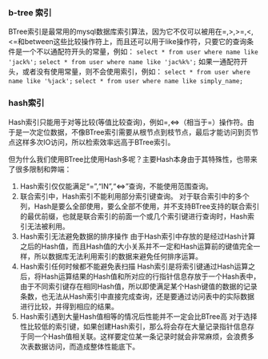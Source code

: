 ### b-tree 索引

BTree索引是最常用的mysql数据库索引算法，因为它不仅可以被用在=,>,>=,<,<=和between这些比较操作符上，而且还可以用于like操作符，只要它的查询条件是一个不以通配符开头的常量，例如： 
`select * from user where name like 'jack%';` 
`select * from user where name like 'jac%k%';` 
如果一通配符开头，或者没有使用常量，则不会使用索引，例如： 
`select * from user where name like '%jack';` 
`select * from user where name like simply_name;`

### hash索引

Hash索引只能用于对等比较(等值比较查询)，例如=,<=>（相当于=）操作符。由于是一次定位数据，不像BTree索引需要从根节点到枝节点，最后才能访问到页节点这样多次IO访问，所以检索效率远高于BTree索引。 

但为什么我们使用BTree比使用Hash多呢？主要Hash本身由于其特殊性，也带来了很多限制和弊端： 
1. Hash索引仅仅能满足“=”,“IN”,“<=>”查询，不能使用范围查询。 
2. 联合索引中，Hash索引不能利用部分索引键查询。 
  对于联合索引中的多个列，Hash是要么全部使用，要么全部不使用，并不支持BTree支持的联合索引的最优前缀，也就是联合索引的前面一个或几个索引键进行查询时，Hash索引无法被利用。 
3. Hash索引无法避免数据的排序操作 
  由于Hash索引中存放的是经过Hash计算之后的Hash值，而且Hash值的大小关系并不一定和Hash运算前的键值完全一样，所以数据库无法利用索引的数据来避免任何排序运算。 
4. Hash索引任何时候都不能避免表扫描 
  Hash索引是将索引键通过Hash运算之后，将Hash运算结果的Hash值和所对应的行指针信息存放于一个Hash表中，由于不同索引键存在相同Hash值，所以即使满足某个Hash键值的数据的记录条数，也无法从Hash索引中直接完成查询，还是要通过访问表中的实际数据进行比较，并得到相应的结果。 
5. Hash索引遇到大量Hash值相等的情况后性能并不一定会比BTree高 
  对于选择性比较低的索引键，如果创建Hash索引，那么将会存在大量记录指针信息存于同一个Hash值相关联。这样要定位某一条记录时就会非常麻烦，会浪费多次表数据访问，而造成整体性能底下。